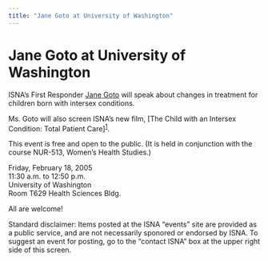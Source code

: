 ```yaml
---
title: "Jane Goto at University of Washington"
---
```


# Jane Goto at University of Washington

<p><span class="caps">ISNA</span>&#8217;s First Responder <a href="/about/goto">Jane Goto</a> will speak about changes in treatment for children born with intersex conditions.  </p>

<p>Ms. Goto will also screen <span class="caps">ISNA</span>&#8217;s new film, [The Child with an Intersex Condition: Total Patient Care]<sup class="footnote" id="fnrev794771285d88eb499ff8a-1"><a href="#fn794771285d88eb499ff8a-1">1</a></sup>.  </p>

<p>This event is free and open to the public. (It is held in conjunction with the course <span class="caps">NUR</span>-513, Women&#8217;s Health Studies.)  </p>

<p>Friday, February 18, 2005  <br />
11:30 a.m. to 12:50 p.m.  <br />
University of Washington  <br />
Room T629 Health Sciences Bldg.  </p>

<p>All are welcome!  </p>

<p>Standard disclaimer: Items posted at the <span class="caps">ISNA</span> &#8220;events&#8221; site are provided as a public service, and are not necessarily sponored or endorsed by <span class="caps">ISNA</span>. To suggest an event for posting, go to the &#8220;contact <span class="caps">ISNA</span>&#8221; box at the upper right side of this screen.</p>

 [1]: /totalpatientcare